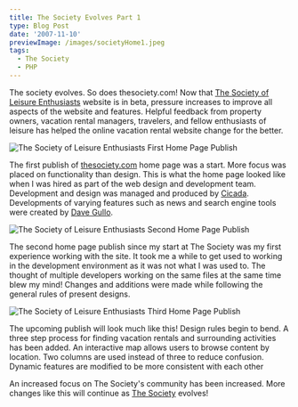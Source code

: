 ```yaml
---
title: The Society Evolves Part 1
type: Blog Post
date: '2007-11-10'
previewImage: /images/societyHome1.jpeg
tags:
  - The Society
  - PHP
---
```

The society evolves. So does thesociety.com! Now that [The Society of Leisure Enthusiasts](https://thesociety.com) website is in beta, pressure increases to improve all aspects of the website and features. Helpful feedback from property owners, vacation rental managers, travelers, and fellow enthusiasts of leisure has helped the online vacation rental website change for the better.

![The Society of Leisure Enthusiasts First Home Page Publish](/images/societyHome1.jpeg)

The first publish of [thesociety.com](https://www.thesociety.com) home page was a start. More focus was placed on functionality than design. This is what the home page looked like when I was hired as part of the web design and development team. Development and design was managed and produced by [Cicada](https://www.cicada.us/). Developments of varying features such as news and search engine tools were created by [Dave Gullo](https://www.snowboards-for-sale.com).

![The Society of Leisure Enthusiasts Second Home Page Publish](/images/societyHome2.jpeg)

The second home page publish since my start at The Society was my first experience working with the site. It took me a while to get used to working in the development environment as it was not what I was used to. The thought of multiple developers working on the same files at the same time blew my mind! Changes and additions were made while following the general rules of present designs.

![The Society of Leisure Enthusiasts Third Home Page Publish](/images/societyHome3.jpeg)

The upcoming publish will look much like this! Design rules begin to bend. A three step process for finding vacation rentals and surrounding activities has been added. An interactive map allows users to browse content by location. Two columns are used instead of three to reduce confusion. Dynamic features are modified to be more consistent with each other

 An increased focus on The Society's community has been increased. More changes like this will continue as [The Society](https://www.thesociety.com) evolves!
